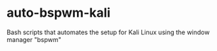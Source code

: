# auto-bspwm-kali
Bash scripts that automates the setup for Kali Linux using the window manager "bspwm"
